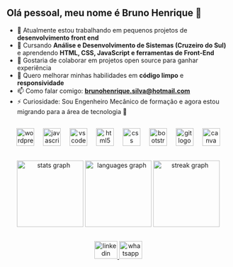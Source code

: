 ## Olá pessoal, meu nome é Bruno Henrique 👋

- 🔭 Atualmente estou trabalhando em pequenos projetos de **desenvolvimento front end**  
- 🌱 Cursando **Análise e Desenvolvimento de Sistemas (Cruzeiro do Sul)** e aprendendo **HTML, CSS, JavaScript e ferramentas de Front-End**  
- 👯 Gostaria de colaborar em projetos open source para ganhar experiência  
- 🤔 Quero melhorar minhas habilidades em **código limpo** e **responsividade**   
- 📫 Como falar comigo: **brunohenrique.silva@hotmail.com**  
- ⚡ Curiosidade: Sou Engenheiro Mecânico de formação e agora estou migrando para a área de tecnologia 🚀  

##
<div align="center">
  <img src="https://cdn.jsdelivr.net/gh/devicons/devicon/icons/wordpress/wordpress-original.svg" height="40" alt="wordpress logo"  />
  <img width="12" />
  <img src="https://cdn.jsdelivr.net/gh/devicons/devicon/icons/javascript/javascript-original.svg" height="40" alt="javascript logo"  />
  <img width="12" />
  <img src="https://cdn.jsdelivr.net/gh/devicons/devicon/icons/vscode/vscode-original.svg" height="40" alt="vscode logo"  />
  <img width="12" />
  <img src="https://cdn.jsdelivr.net/gh/devicons/devicon/icons/html5/html5-original.svg" height="40" alt="html5 logo"  />
  <img width="12" />
  <img src="https://cdn.jsdelivr.net/gh/devicons/devicon/icons/css3/css3-original.svg" height="40" alt="css logo"  />
  <img width="12" />
  <img src="https://cdn.jsdelivr.net/gh/devicons/devicon/icons/bootstrap/bootstrap-original.svg" height="40" alt="bootstrap logo"  />
  <img width="12" />
  <img src="https://cdn.jsdelivr.net/gh/devicons/devicon/icons/git/git-original.svg" height="40" alt="git logo"  />
  <img width="12" />
  <img src="https://cdn.jsdelivr.net/gh/devicons/devicon/icons/canva/canva-original.svg" height="40" alt="canva logo"  />
</div>

##

<div align="center">
  <img src="https://github-readme-stats.vercel.app/api?username=DevBrunoHenrique&hide_title=false&hide_rank=false&show_icons=true&include_all_commits=true&count_private=true&disable_animations=false&theme=dracula&locale=en&hide_border=false&order=1" height="150" alt="stats graph"  />
  <img src="https://github-readme-stats.vercel.app/api/top-langs?username=DevBrunoHenrique&locale=en&hide_title=false&layout=compact&card_width=320&langs_count=5&theme=dracula&hide_border=false&order=2" height="150" alt="languages graph"  />
  <img src="https://streak-stats.demolab.com?user=DevBrunoHenrique&locale=en&mode=daily&theme=dracula&hide_border=false&border_radius=5&order=3" height="150" alt="streak graph"  />
</div>

##

<div align="center">
  <a href="https://www.linkedin.com/in/engenheirobrunohenrique/" target="_blank">
    <img src="https://raw.githubusercontent.com/maurodesouza/profile-readme-generator/master/src/assets/icons/social/linkedin/default.svg" width="52" height="40" alt="linkedin logo"  />
  </a>
  <a href="https://wa.me/11955778140" target="_blank">
    <img src="https://raw.githubusercontent.com/maurodesouza/profile-readme-generator/master/src/assets/icons/social/whatsapp/default.svg" width="52" height="40" alt="whatsapp logo"  />
  </a>
</div>




